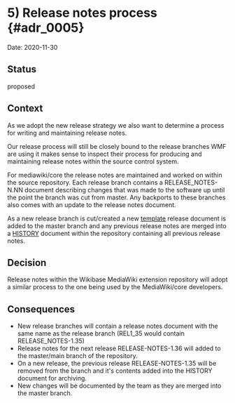 # 5) Release notes process {#adr_0005}

Date: 2020-11-30

## Status

proposed

## Context

As we adopt the new release strategy we also want to determine a process for writing and maintaining release notes.

Our release process will still be closely bound to the release branches WMF are using it makes sense to inspect their process for producing and  maintaining release notes within the source control system.

For mediawiki/core the release notes are maintained and worked on within the source repository. 
Each release branch contains a RELEASE_NOTES-N.NN document describing changes that was made to the software up until the point the branch was cut from master. Any backports to these branches also comes with an update to the release notes document.  

As a new release branch is cut/created a new [template] release document is added to the master branch and any previous release notes are merged into a [HISTORY] document within the repository containing all previous release notes.

## Decision

Release notes within the Wikibase MediaWiki extension repository will adopt a similar process to the one being used by the MediaWiki/core developers.

## Consequences

- New release branches will contain a release notes document with the same name as the release branch (REL1_35 would contain RELEASE_NOTES-1.35)
- Release notes for the next release RELEASE-NOTES-1.36 will added to the master/main branch of the repository.
- On a new release, the previous release RELEASE-NOTES-1.35 will be removed from the branch and it's contents added into the HISTORY document for archiving.
- New changes will be documented by the team as they are merged into the master branch.

[template]: https://gerrit.wikimedia.org/r/c/mediawiki/core/+/611247/3/RELEASE-NOTES-1.36
[HISTORY]: https://gerrit.wikimedia.org/r/c/mediawiki/core/+/611247/3/HISTORY